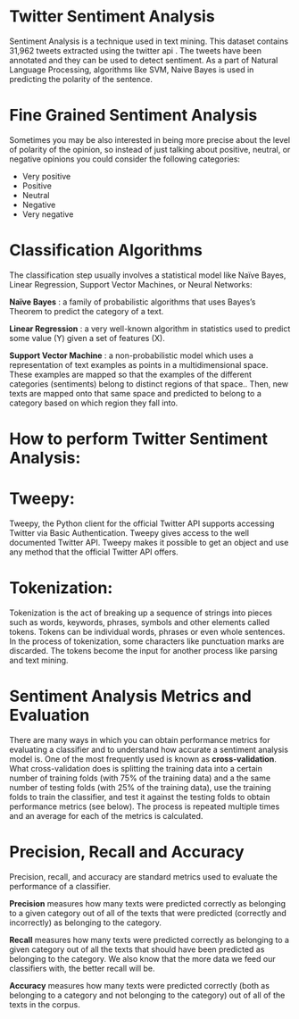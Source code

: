 # Twitter Sentiment Analysis
Sentiment Analysis is a technique used in text mining. This dataset contains 31,962 tweets extracted using the twitter api . The tweets have been annotated  and they can be used to detect sentiment. As a part of Natural Language Processing, algorithms like SVM, Naive Bayes is used in predicting the polarity of the sentence.

# Fine Grained Sentiment Analysis
Sometimes you may be also interested in being more precise about the level of polarity of the opinion, so instead of just talking about positive, neutral, or negative opinions you could consider the following categories:

* Very positive
* Positive
* Neutral
* Negative
* Very negative

# Classification Algorithms
The classification step usually involves a statistical model like Naïve Bayes, Linear Regression, Support Vector Machines, or Neural Networks:

**Naïve Bayes** : a family of probabilistic algorithms that uses Bayes’s Theorem to predict the category of a text.

**Linear Regression** : a very well-known algorithm in statistics used to predict some value (Y) given a set of features (X).

**Support Vector Machine** : a non-probabilistic model which uses a representation of text examples as points in a multidimensional space. These examples are mapped so that the examples of the different categories (sentiments) belong to distinct regions of that space.. Then, new texts are mapped onto that same space and predicted to belong to a category based on which region they fall into.


# How to perform Twitter Sentiment Analysis:
# Tweepy: 
Tweepy, the Python client for the official Twitter API supports accessing Twitter via Basic Authentication. Tweepy gives access to       the well documented Twitter API. Tweepy makes it possible to get an object and use any method that the official Twitter API offers. 
# Tokenization:
Tokenization is the act of breaking up a sequence of strings into pieces such as words, keywords, phrases, symbols and other         elements called tokens. Tokens can be individual words, phrases or even whole sentences. In the process of tokenization, some characters  like punctuation marks are discarded. The tokens become the input for another process like parsing and text mining.

# Sentiment Analysis Metrics and Evaluation 
There are many ways in which you can obtain performance metrics for evaluating a classifier and to understand how accurate a sentiment analysis model is. One of the most frequently used is known as **cross-validation**. 
What cross-validation does is splitting the training data into a certain number of training folds (with 75% of the training data) and a the same number of testing folds (with 25% of the training data), use the training folds to train the classifier, and test it against the testing folds to obtain performance metrics (see below). The process is repeated multiple times and an average for each of the metrics is calculated.

# Precision, Recall and Accuracy
Precision, recall, and accuracy are standard metrics used to evaluate the performance of a classifier.

**Precision** measures how many texts were predicted correctly as belonging to a given category out of all of the texts that were predicted (correctly and incorrectly) as belonging to the category.

**Recall** measures how many texts were predicted correctly as belonging to a given category out of all the texts that should have been predicted as belonging to the category. We also know that the more data we feed our classifiers with, the better recall will be.

**Accuracy** measures how many texts were predicted correctly (both as belonging to a category and not belonging to the category) out of all of the texts in the corpus.
    

